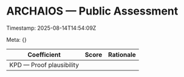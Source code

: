 # ARCHAIOS — Public Assessment

Timestamp: 2025-08-14T14:54:09Z

Meta: {}

| Coefficient | Score | Rationale |
|---|---|---|
| KPD — Proof plausibility |  |  |
